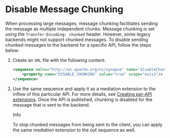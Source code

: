 # Disable Message Chunking

When processing large messages, message chunking facilitates sending the message as multiple independent chunks. 
Message chunking is set using the `Transfer-Encoding: chunked` header. However, some legacy backends might not support 
chunked messages. To disable sending chunked messages to the backend for a specific API, follow the steps below:

1.  Create an `XML` file with the following content:

    ``` xml
    <sequence xmlns="http://ws.apache.org/ns/synapse" name="disableChunkingSeq">
        <property name="DISABLE_CHUNKING" value="true" scope="axis2"/>
    </sequence>
    ```

2.  Use the same sequence and apply it as a mediation extension to the inflow of this particular API. For more details, 
see [Creating per-API extensions](/Learn/Extensions/adding-mediation-extensions#creating-per-api-extensions). 
Once the API is published, chunking is disabled for the message that is sent to the backend.

    <div class="admonition info">
        <p class="admonition-title">Info</p>
        <p>
            To stop chunked messages from being sent to the client, you can apply the same mediation extension to the out 
            sequence as well.
        </p>
    </div>
        



